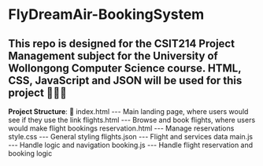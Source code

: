 # FlyDreamAir-BookingSystem
This repo is designed for the CSIT214 Project Management subject for the University of Wollongong Computer Science course. 
HTML, CSS, JavaScript and JSON will be used for this project 🚀🚀🚀
--------------------------------------------------------------------------------------------------------------------------
**Project Structure**: 📁
index.html --- Main landing page, where users would see if they use the link
flights.html --- Browse and book flights, where users would make flight bookings
reservation.html --- Manage reservations
style.css --- General styling
flights.json --- Flight and services data
main.js --- Handle logic and navigation
booking.js --- Handle flight reservation and booking logic



